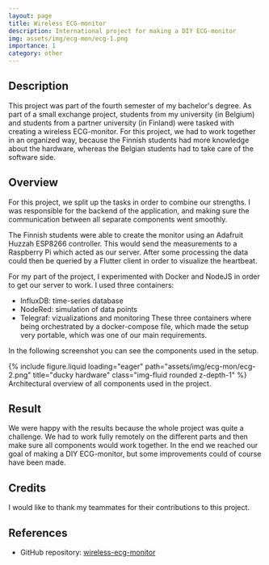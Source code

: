 ```yaml
---
layout: page
title: Wireless ECG-monitor
description: International project for making a DIY ECG-monitor
img: assets/img/ecg-mon/ecg-1.png
importance: 1
category: other
---
```


## Description 
This project was part of the fourth semester of my bachelor's degree. As part of a small exchange project, students from my university (in Belgium) and students from a partner university (in Finland) were tasked with creating a wireless ECG-monitor. For this project, we had to work together in an organized way, because the Finnish students had more knowledge about the hardware, whereas the Belgian students had to take care of the software side.

## Overview
For this project, we split up the tasks in order to combine our strengths. I was responsible for the backend of the application, and making sure the communication between all separate components went smoothly.

The Finnish students were able to create the monitor using an Adafruit Huzzah ESP8266 controller. This would send the measurements to a Raspberry Pi which acted as our server. After some processing the data could then be queried by a Flutter client in order to visualize the heartbeat.

For my part of the project, I experimented with Docker and NodeJS in order to get our server to work. I used three containers:
- InfluxDB: time-series database
- NodeRed: simulation of data points
- Telegraf: vizualizations and monitoring
These three containers where being orchestrated by a docker-compose file, which made the setup very portable, which was one of our main requirements.

In the following screenshot you can see the components used in the setup.

<div class="row">
    <div class="col-sm mt-2 mt-md-0">
        {% include figure.liquid loading="eager" path="assets/img/ecg-mon/ecg-2.png" title="ducky hardware" class="img-fluid rounded z-depth-1" %}
    </div>
</div>

<div class="caption">
   Architectural overview of all components used in the project. 
</div>

## Result
We were happy with the results because the whole project was quite a challenge. We had to work fully remotely on the different parts and then make sure all components would work together. In the end we reached our goal of making a DIY ECG-monitor, but some improvements could of course have been made.

## Credits
I would like to thank my teammates for their contributions to this project.

## References
- GitHub repository: [wireless-ecg-monitor](https://github.com/cadeke/wireless-ecg-monitor)
